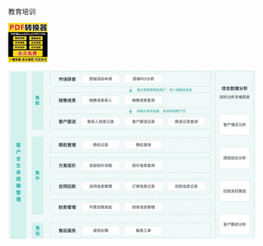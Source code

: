 教育培训

![image](https://github.com/wyfeitian/wyfeitian/blob/gh-pages/images/%E5%9B%BE%E7%89%87.jpg)







![image](https://github.com/wyfeitian/wyfeitian/blob/gh-pages/photo/%E5%9B%BE%E7%89%87.jpeg)








